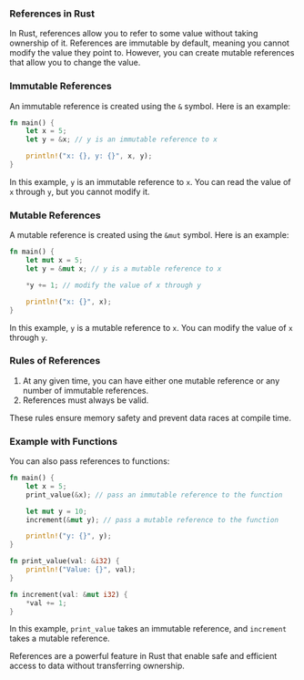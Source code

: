 ### References in Rust

In Rust, references allow you to refer to some value without taking ownership of it. References are immutable by default, meaning you cannot modify the value they point to. However, you can create mutable references that allow you to change the value.

### Immutable References

An immutable reference is created using the `&` symbol. Here is an example:

```rust
fn main() {
    let x = 5;
    let y = &x; // y is an immutable reference to x

    println!("x: {}, y: {}", x, y);
}
```

In this example, `y` is an immutable reference to `x`. You can read the value of `x` through `y`, but you cannot modify it.

### Mutable References

A mutable reference is created using the `&mut` symbol. Here is an example:

```rust
fn main() {
    let mut x = 5;
    let y = &mut x; // y is a mutable reference to x

    *y += 1; // modify the value of x through y

    println!("x: {}", x);
}
```

In this example, `y` is a mutable reference to `x`. You can modify the value of `x` through `y`.

### Rules of References

1. At any given time, you can have either one mutable reference or any number of immutable references.
2. References must always be valid.

These rules ensure memory safety and prevent data races at compile time.

### Example with Functions

You can also pass references to functions:

```rust
fn main() {
    let x = 5;
    print_value(&x); // pass an immutable reference to the function

    let mut y = 10;
    increment(&mut y); // pass a mutable reference to the function

    println!("y: {}", y);
}

fn print_value(val: &i32) {
    println!("Value: {}", val);
}

fn increment(val: &mut i32) {
    *val += 1;
}
```

In this example, `print_value` takes an immutable reference, and `increment` takes a mutable reference.

References are a powerful feature in Rust that enable safe and efficient access to data without transferring ownership.